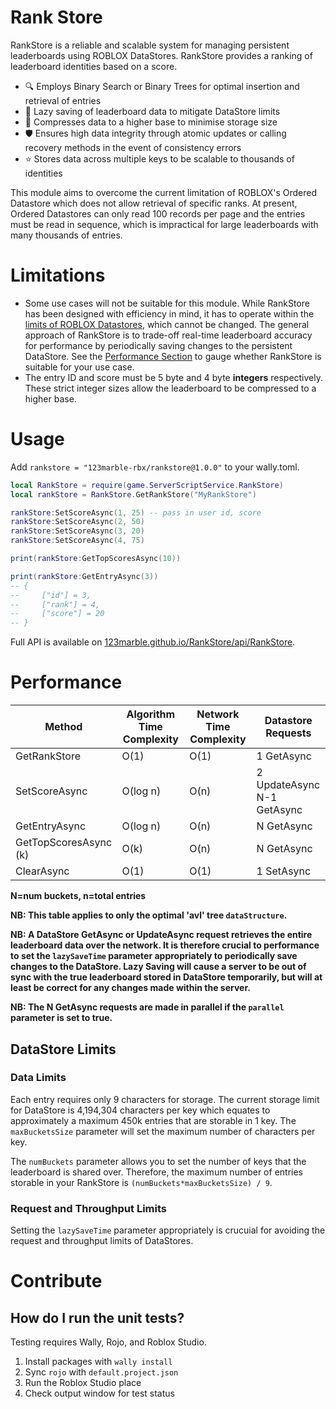 # Rank Store
RankStore is a reliable and scalable system for managing persistent leaderboards using ROBLOX DataStores. RankStore provides a ranking of leaderboard identities based on a score. 

- 🔍 Employs Binary Search or Binary Trees for optimal insertion and retrieval of entries
- 🦥 Lazy saving of leaderboard data to mitigate DataStore limits
- 🚀 Compresses data to a higher base to minimise storage size
- 🛡️ Ensures high data integrity through atomic updates or calling recovery methods in the event of consistency errors
- ⭐ Stores data across multiple keys to be scalable to thousands of identities

This module aims to overcome the current limitation of ROBLOX's Ordered Datastore which does not allow retrieval of specific ranks. At present, Ordered Datastores can only read 100 records per page and the entries must be read in sequence, which is impractical for large leaderboards with many thousands of entries.

# Limitations
- Some use cases will not be suitable for this module. While RankStore has been designed with efficiency in mind, it has to operate within the [limits of ROBLOX Datastores](https://create.roblox.com/docs/cloud-services/data-stores#server-limits), which cannot be changed. The general approach of RankStore is to trade-off real-time leaderboard accuracy for performance by periodically saving changes to the persistent DataStore. See the [Performance Section](#performance) to gauge whether RankStore is suitable for your use case.
- The entry ID and score must be 5 byte and 4 byte **integers** respectively. These strict integer sizes allow the leaderboard to be compressed to a higher base.

# Usage
Add `rankstore = "123marble-rbx/rankstore@1.0.0"` to your wally.toml.

```lua
local RankStore = require(game.ServerScriptService.RankStore)
local rankStore = RankStore.GetRankStore("MyRankStore")

rankStore:SetScoreAsync(1, 25) -- pass in user id, score
rankStore:SetScoreAsync(2, 50)
rankStore:SetScoreAsync(3, 20)
rankStore:SetScoreAsync(4, 75)

print(rankStore:GetTopScoresAsync(10))

print(rankStore:GetEntryAsync(3))
-- {
--     ["id"] = 3,
--     ["rank"] = 4,
--     ["score"] = 20
-- }  
```
Full API is available on [123marble.github.io/RankStore/api/RankStore](https://123marble.github.io/RankStore/api/RankStore).

# Performance

| Method                | Algorithm Time Complexity | Network Time Complexity | Datastore Requests       |
|-----------------------|---------------------------|-------------------------|--------------------------|
| GetRankStore          | O(1)                      | O(1)                    | 1 GetAsync               |
| SetScoreAsync         | O(log n)                  | O(n)                    | 2 UpdateAsync<br /> N-1 GetAsync |
| GetEntryAsync         | O(log n)                  | O(n)                    | N GetAsync               |
| GetTopScoresAsync (k) | O(k)                      | O(n)                    | N GetAsync               |
| ClearAsync            | O(1)                      | O(1)                    | 1 SetAsync               |

**N=num buckets, n=total entries**

**NB: This table applies to only the optimal 'avl' tree `dataStructure`.**

**NB: A DataStore GetAsync or UpdateAsync request retrieves the entire leaderboard data over the network. It is therefore crucial to performance to set the `lazySaveTime` parameter appropriately to periodically save changes to the DataStore. Lazy Saving will cause a server to  be out of sync with the true leaderboard stored in DataStore temporarily, but will at least be correct for any changes made within the server.**

**NB: The N GetAsync requests are made in parallel if the `parallel` parameter is set to true.**


## DataStore Limits

### Data Limits
Each entry requires only 9 characters for storage. The current storage limit for DataStore is 4,194,304 characters per key which equates to approximately a maximum 450k entries that are storable in 1 key. The `maxBucketsSize` parameter will set the maximum number of characters per key.

The `numBuckets` parameter allows you to set the number of keys that the leaderboard is shared over. Therefore, the maximum number of entries storable in your RankStore is `(numBuckets*maxBucketsSize) / 9`.


### Request and Throughput Limits
Setting the `lazySaveTime` parameter appropriately is crucuial for avoiding the request and throughput limits of DataStores.



# Contribute
## How do I run the unit tests?
Testing requires Wally, Rojo, and Roblox Studio.
1. Install packages with `wally install`
1. Sync `rojo` with `default.project.json`
3. Run the Roblox Studio place
4. Check output window for test status
